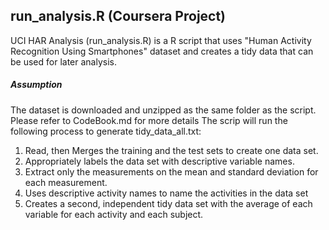 ## run_analysis.R (Coursera Project)
UCI HAR Analysis (run_analysis.R) is a R script that uses "Human Activity Recognition Using Smartphones" dataset and creates a tidy data that can be used for later analysis.

##### Assumption 
The dataset is downloaded and unzipped as the same folder as the script. 
Please refer to CodeBook.md for more details
The scrip will run the following process to generate tidy_data_all.txt:

1. Read, then Merges the training and the test sets to create one data set.
4. Appropriately labels the data set with descriptive variable names. 
2. Extract only the measurements on the mean and standard deviation for each measurement. 
3. Uses descriptive activity names to name the activities in the data set
5. Creates a second, independent tidy data set with the average of each variable for each activity and each subject. 
